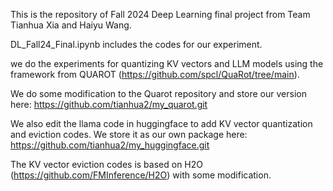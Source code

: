 This is the repository of Fall 2024 Deep Learning final project from Team Tianhua Xia and Haiyu Wang.

DL_Fall24_Final.ipynb includes the codes for our experiment. 

we do the experiments for quantizing KV vectors and LLM models using the framework from QUAROT (https://github.com/spcl/QuaRot/tree/main).

We do some modification to the Quarot repository and store our version here: https://github.com/tianhua2/my_quarot.git

We also edit the llama code in huggingface to add KV vector quantization and eviction codes. We store it as our own package here: https://github.com/tianhua2/my_huggingface.git 

The KV vector eviction codes is based on H2O (https://github.com/FMInference/H2O) with some modification.
